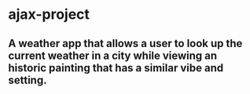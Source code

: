 # ajax-project

A weather app that allows a user to look up the current weather in a city while viewing an historic painting that has a similar vibe and setting.
-------------------------
